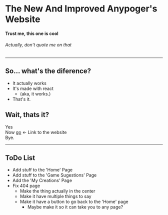 # The New And Improved Anypoger's Website
#### Trust me, this one is cool
###### Actually, don't quote me on that

___
## So... what's the diference?
- It actually works
- It's made with react
  - (aka, it works.)
- That's it.

## Wait, thats it?
Yes
\
Now [go](https://anypogers.github.io/null/#/) <- Link to the website
\
Bye.

___
## ToDo List
- Add stuff to the 'Home' Page
- Add stuff to the 'Game Sugestions' Page
- Add the 'My Creations' Page
- Fix 404 page
  - Make the thing actually in the center
  - Make it have multiple things to say
  - Make it have a button to go back to the 'Home' page
    - Maybe make it so it can take you to any page?